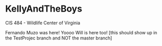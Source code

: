 # KellyAndTheBoys
CIS 484 - Wildlife Center of Virginia

Fernando Muzo was here!
Yoooo Will is here too! [this should show up in the TestProjec branch and NOT the master branch]